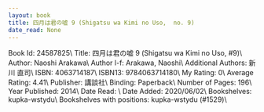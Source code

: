 ```yaml
---
layout: book
title: 四月は君の嘘 9 (Shigatsu wa Kimi no Uso,  no. 9)
date_read: None
---
```


Book Id: 24587825\ 
Title: 四月は君の嘘 9 (Shigatsu wa Kimi no Uso, #9)\ 
Author: Naoshi Arakawa\ 
Author l-f: Arakawa, Naoshi\ 
Additional Authors: 新川 直司\ 
ISBN: 4063714187\ 
ISBN13: 9784063714180\ 
My Rating: 0\ 
Average Rating: 4.41\ 
Publisher: 講談社\ 
Binding: Paperback\ 
Number of Pages: 196\ 
Year Published: 2014\ 
Date Read: \ 
Date Added: 2020/06/02\ 
Bookshelves: kupka-wstydu\ 
Bookshelves with positions: kupka-wstydu (#1529)\ 

